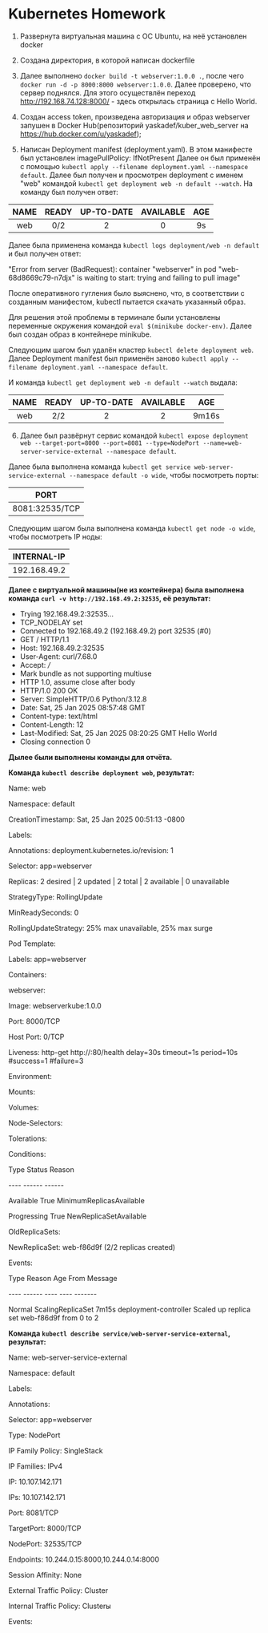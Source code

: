 # Kubernetes Homework

1. Развернута виртуальная машина с ОС Ubuntu, на неё установлен docker
2. Создана директория, в которой написан dockerfile
3. Далее выполнено `docker build -t webserver:1.0.0 .`, после чего `docker run -d -p 8000:8000 webserver:1.0.0`. Далее проверено, что сервер поднялся. 
Для этого осуществлён переход http://192.168.74.128:8000/ - здесь открылась страница с Hello World.

4. Создан access token, произведена авторизация и образ webserver запушен в Docker Hub(репозиторий yaskadef/kuber_web_server на https://hub.docker.com/u/yaskadef);

5. Написан Deployment manifest (deployment.yaml). В этом манифесте был установлен imagePullPolicy: IfNotPresent Далее он был применён с помощью `kubectl apply --filename deployment.yaml --namespace default`. 
Далее был получен и просмотрен deployment с именем "web" командой `kubectl get deployment web -n default --watch`. На команду был получен ответ:

| NAME | READY | UP-TO-DATE | AVAILABLE | AGE |
|:----:|:-----:|:----------:|:---------:|:---:|
|  web |  0/2  |      2     |     0     |  9s |

Далее была применена команда `kubectl logs deployment/web -n default` и был получен ответ: 

"Error from server (BadRequest): container "webserver" in pod "web-68d8669c79-n7djx" is waiting to start: trying and failing to pull image"

После оперативного гугления было выяснено, что, в соответствии с созданным манифестом, kubectl пытается скачать указанный образ. 

Для решения этой проблемы в терминале были установлены переменные окружения командой `eval $(minikube docker-env)`. Далее был создан образ в контейнере minikube. 

Следующим шагом был удалён кластер `kubectl delete deployment web`. Далее Deployment manifest был применён заново `kubectl apply --filename deployment.yaml --namespace default`.

И команда `kubectl get deployment web -n default --watch` выдала: 

| NAME | READY | UP-TO-DATE | AVAILABLE |  AGE  |
|:----:|:-----:|:----------:|:---------:|:-----:|
|  web |  2/2  |      2     |     2     | 9m16s |

6. Далее был развёрнут сервис командой `kubectl expose deployment web --target-port=8000 --port=8081 --type=NodePort --name=web-server-service-external --namespace default`.

Далее была выполнена команда `kubectl get service web-server-service-external --namespace default -o wide`, чтобы посмотреть порты:

|      PORT      |
|:--------------:|
| 8081:32535/TCP |

Следующим шагом была выполнена команда `kubectl get node -o wide`, чтобы посмотреть IP ноды:

|  INTERNAL-IP |
|:------------:|
| 192.168.49.2 |


**Далее с виртуальной машины(не из контейнера) была выполнена команда `curl -v http://192.168.49.2:32535`, её результат:**

*   Trying 192.168.49.2:32535...
* TCP_NODELAY set
* Connected to 192.168.49.2 (192.168.49.2) port 32535 (#0)
* GET / HTTP/1.1
* Host: 192.168.49.2:32535
* User-Agent: curl/7.68.0
* Accept: */*
* Mark bundle as not supporting multiuse
* HTTP 1.0, assume close after body
* HTTP/1.0 200 OK
* Server: SimpleHTTP/0.6 Python/3.12.8
* Date: Sat, 25 Jan 2025 08:57:48 GMT
* Content-type: text/html
* Content-Length: 12
* Last-Modified: Sat, 25 Jan 2025 08:20:25 GMT
Hello World
* Closing connection 0

**Дылее были выполнены команды для отчёта.**

**Команда `kubectl describe deployment web`, результат:**

Name:                   web

Namespace:              default

CreationTimestamp:      Sat, 25 Jan 2025 00:51:13 -0800

Labels:                 <none>

Annotations:            deployment.kubernetes.io/revision: 1

Selector:               app=webserver

Replicas:               2 desired | 2 updated | 2 total | 2 available | 0 unavailable

StrategyType:           RollingUpdate

MinReadySeconds:        0

RollingUpdateStrategy:  25% max unavailable, 25% max surge

Pod Template:

Labels:  app=webserver

Containers:

webserver:

Image:         webserverkube:1.0.0

Port:          8000/TCP

Host Port:     0/TCP

Liveness:      http-get http://:80/health delay=30s timeout=1s period=10s #success=1 #failure=3

Environment:   <none>

Mounts:        <none>

Volumes:         <none>

Node-Selectors:  <none>

Tolerations:     <none>

Conditions:

Type           Status  Reason

\----           ------  ------

Available      True    MinimumReplicasAvailable

Progressing    True    NewReplicaSetAvailable

OldReplicaSets:  <none>

NewReplicaSet:   web-f86d9f (2/2 replicas created)

Events:

Type    Reason             Age    From                   Message

\----    ------             ----   ----                   -------

Normal  ScalingReplicaSet  7m15s  deployment-controller  Scaled up replica set web-f86d9f from 0 to 2

**Команда `kubectl describe service/web-server-service-external`, результат:**

Name:                     web-server-service-external

Namespace:                default

Labels:                   <none>

Annotations:              <none>

Selector:                 app=webserver

Type:                     NodePort

IP Family Policy:         SingleStack

IP Families:              IPv4

IP:                       10.107.142.171

IPs:                      10.107.142.171

Port:                     <unset>  8081/TCP

TargetPort:               8000/TCP

NodePort:                 <unset>  32535/TCP

Endpoints:                10.244.0.15:8000,10.244.0.14:8000

Session Affinity:         None

External Traffic Policy:  Cluster

Internal Traffic Policy:  Clusterы

Events:                   <none>




